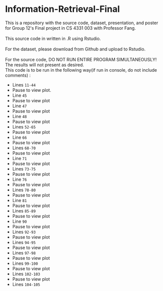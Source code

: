# Information-Retrieval-Final
This is a repository with the source code, dataset, presentation, and poster for Group 12's Final project in CS 4331 003 with Professor Fang.<br />
<br />
This source code in written in .R using Rstudio.<br />
<br />
For the dataset, please download from Github and upload to Rstudio.<br />
<br />
For the source code, DO NOT RUN ENTIRE PROGRAM SIMULTANEOUSLY! The results will not present as desired.<br />
This code is to be run in the following way(if run in console, do not include comments) :<br />
- Lines `11-44`<br />
- Pause to view plot.
- Line `45`
- Pause to view plot
- Line `47`
- Pause to view plot
- Line `48`
- Pause to view plot
- Lines `52-65`
- Pause to view plot
- Line `66`
- Pause to view plot
- Lines `68-70`
- Pause to view plot
- Line `71`
- Pause to view plot
- Lines `73-75`
- Pause to view plot
- Line `76`
- Pause to view plot
- Lines `78-80`
- Pause to view plot
- Line `81`
- Pause to view plot
- Lines `85-89`
- Pause to view plot
- Line `90`
- Pause to view plot
- Lines `92-93`
- Pause to view plot
- Lines `94-95`
- Pause to view plot
- Lines `97-98`
- Pause to view plot
- Lines `99-100`
- Pause to view plot
- Lines `102-103`
- Pause to view plot
- Lines `104-105`

